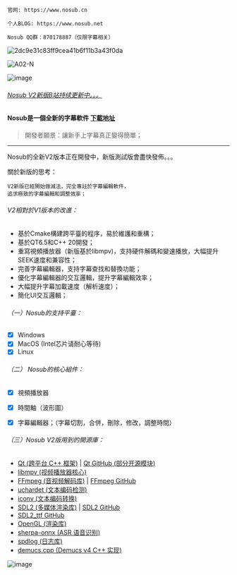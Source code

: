 ```
官网: https://www.nosub.cn

个人BLOG: https://www.nosub.net

Nosub QQ群：870178887（仅限字幕相关）

```

![2dc9e31c83ff9cea41b6f11b3a43f0da](https://github.com/user-attachments/assets/06f21407-f678-4e7e-bea3-d02d72d228fd)

![A02-N](https://github.com/user-attachments/assets/871fda9a-ad32-4b87-8602-d99953178d5b)

![image](https://github.com/user-attachments/assets/e93ea0c3-5c8f-4a86-ab3d-4974a9be2a2d)


###### [Nosub V2新版B站持续更新中。。。](https://space.bilibili.com/392428129)

#### Nosub是一個全新的字幕軟件 [下載地址](https://github.com/patui/Nosub/releases)

>開發者願景：讓新手上字幕真正變得簡單；
---


Nosub的全新V2版本正在開發中，新版測試版會盡快發佈。。。


關於新版的思考：
```
V2新版已經開始做減法，完全專註於字幕編輯軟件，
追求極致的字幕編輯和調整效率；
```


###### V2相對於V1版本的改進：
- 基於Cmake構建跨平臺的程序，易於維護和重構；
- 基於QT6.5和C++ 20開發；
- 重寫視頻播放器（新版基於libmpv)，支持硬件解碼和變速播放，大幅提升SEEK速度和兼容性；
- 完善字幕編輯器，支持字幕查找和替換功能；
- 優化字幕編輯器的交互邏輯，提升字幕編輯效率；
- 大幅提升字幕加載速度（解析速度）；
- 簡化UI交互邏輯；


###### （一）Nosub的支持平臺：
- [x] Windows
- [x] MacOS (Intel芯片请耐心等待)
- [x] Linux

###### （二） Nosub的核心組件：
- [x] 視頻播放器
- [x] 時間軸（波形圖）
- [x] 字幕編輯器；（字幕切割，合併，刪除，修改，調整時間）


###### （三）Nosub V2版用到的開源庫：
- [Qt (跨平台 C++ 框架)](https://www.qt.io/) | [Qt GitHub (部分开源模块)](https://github.com/qt)
- [libmpv (视频播放器核心)](https://github.com/mpv-player/mpv)
- [FFmpeg (音视频解码库)](https://ffmpeg.org/) | [FFmpeg GitHub](https://github.com/FFmpeg/FFmpeg)
- [uchardet (文本编码检测)](https://github.com/freedesktop/uchardet)
- [iconv (文本编码转换)](https://www.gnu.org/software/libiconv/)
- [SDL2 (多媒体渲染库)](https://www.libsdl.org/) | [SDL2 GitHub](https://github.com/libsdl-org/SDL)
- [SDL2_ttf GitHub](https://github.com/libsdl-org/SDL_ttf)
- [OpenGL (渲染库)](https://www.opengl.org/) 
- [sherpa-onnx (ASR 语音识别)](https://github.com/k2-fsa/sherpa-onnx)
- [spdlog (日志库)](https://github.com/gabime/spdlog)
- [demucs.cpp (Demucs v4 C++ 实现)](https://github.com/sevagh/demucs.cpp)



![image](https://github.com/user-attachments/assets/43b3c170-5b8c-4e1b-8b44-246498dd58e2)
